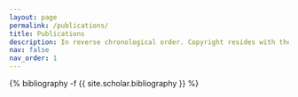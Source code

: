 ```yaml
---
layout: page
permalink: /publications/
title: Publications
description: In reverse chronological order. Copyright resides with the publisher in case of published articles. In all other cases, it resides with the author(s).
nav: false
nav_order: 1
---
```

<!-- _pages/publications.md -->
<div class="publications">

{% bibliography -f {{ site.scholar.bibliography }} %}

</div>
